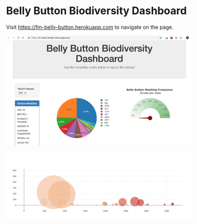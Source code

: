 # Belly Button Biodiversity Dashboard

Visit https://fm-belly-button.herokuapp.com to navigate on the page.

![Part1](static/img/BellyButtonBioDash-Part-1.png)

![Part1](static/img/BellyButtonBioDash-Part-2.png)